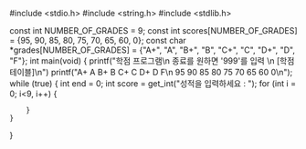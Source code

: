#include <stdio.h>
#include <string.h>
#include <stdlib.h>

const int NUMBER_OF_GRADES = 9;
const int scores[NUMBER_OF_GRADES] = {95, 90, 85, 80, 75, 70, 65, 60, 0};
const char *grades[NUMBER_OF_GRADES] = {"A+", "A", "B+", "B", "C+", "C", "D+", "D", "F"};
int main(void)
{
    printf("학점 프로그램\n 종료를 원하면 '999'를 입력 \n [학점 테이블]\n")
    printf("A+    A    B+    B    C+    C    D+    D    F\n 95    90    85    80    75    70    65    60    0\n");
    while (true)
    {
        int end = 0;
        int score = get_int("성적을 입력하세요 : ");
        for (int i = 0; i<9, i++)
        {
        
        }
    }
}
